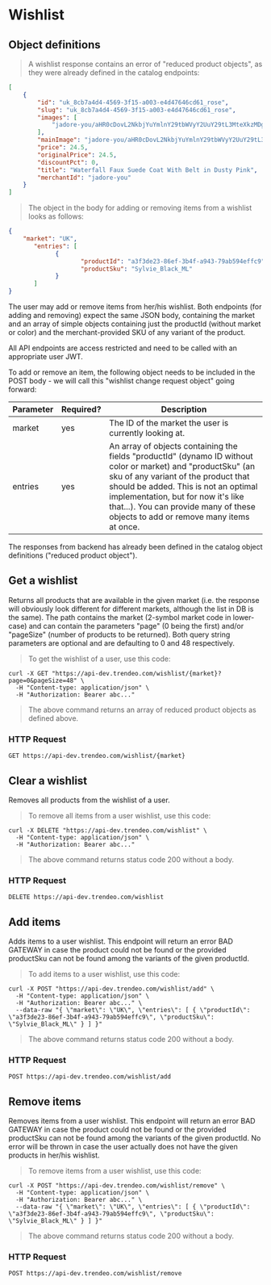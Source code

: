 # Wishlist

## Object definitions

> A wishlist response contains an error of "reduced product objects", as they were already defined in the catalog endpoints:

```json
[
    {
        "id": "uk_8cb7a4d4-4569-3f15-a003-e4d47646cd61_rose",
        "slug": "uk_8cb7a4d4-4569-3f15-a003-e4d47646cd61_rose",
        "images": [
            "jadore-you/aHR0cDovL2NkbjYuYmlnY29tbWVyY2UuY29tL3MteXkzMDgvcHJvZHVjdHMvMjk0Mi9pbWFnZXMvMTE5NjQvSU1HXzA1NjdfXzYwOTkwLjE1MDM2Njg0NDEuMTI4MC4xMjgwLmpwZw.jpg"
        ],
        "mainImage": "jadore-you/aHR0cDovL2NkbjYuYmlnY29tbWVyY2UuY29tL3MteXkzMDgvcHJvZHVjdHMvMjk0Mi9pbWFnZXMvMTE5NjQvSU1HXzA1NjdfXzYwOTkwLjE1MDM2Njg0NDEuMTI4MC4xMjgwLmpwZw.jpg",
        "price": 24.5,
        "originalPrice": 24.5,
        "discountPct": 0,
        "title": "Waterfall Faux Suede Coat With Belt in Dusty Pink",
        "merchantId": "jadore-you"
    }
]
```

> The object in the body for adding or removing items from a wishlist looks as follows:

```json
{
    "market": "UK",
	   "entries": [
		     {
			        "productId": "a3f3de23-86ef-3b4f-a943-79ab594effc9",
			        "productSku": "Sylvie_Black_ML"
		     }
	   ]
}
```

The user may add or remove items from her/his wishlist. Both endpoints (for adding and removing) expect the same JSON body, containing the market and an array of simple objects containing just the productId (without market or color) and the merchant-provided SKU of any variant of the product.

All API endpoints are access restricted and need to be called with an appropriate user JWT.

To add or remove an item, the following object needs to be included in the POST body - we will call this "wishlist change request object" going forward:

Parameter | Required? | Description
--------- | ------- | -------
market | yes | The ID of the market the user is currently looking at.
entries | yes | An array of objects containing the fields "productId" (dynamo ID without color or market) and "productSku" (an sku of any variant of the product that should be added. This is not an optimal implementation, but for now it's like that...). You can provide many of these objects to add or remove many items at once.

The responses from backend has already been defined in the catalog object definitions ("reduced product object").

## Get a wishlist

Returns all products that are available in the given market (i.e. the response will obviously look different for different markets, although the list in DB is the same).
The path contains the market (2-symbol market code in lower-case) and can contain the parameters "page" (0 being the first) and/or "pageSize" (number of products to be returned). Both query string parameters are optional and are defaulting to 0 and 48 respectively.

> To get the wishlist of a user, use this code:

```shell
curl -X GET "https://api-dev.trendeo.com/wishlist/{market}?page=0&pageSize=48" \
  -H "Content-type: application/json" \
  -H "Authorization: Bearer abc..."
```

> The above command returns an array of reduced product objects as defined above.

### HTTP Request

`GET https://api-dev.trendeo.com/wishlist/{market}`

## Clear a wishlist

Removes all products from the wishlist of a user.

> To remove all items from a user wishlist, use this code:

```shell
curl -X DELETE "https://api-dev.trendeo.com/wishlist" \
  -H "Content-type: application/json" \
  -H "Authorization: Bearer abc..."
```

> The above command returns status code 200 without a body.

### HTTP Request

`DELETE https://api-dev.trendeo.com/wishlist`

## Add items

Adds items to a user wishlist.
This endpoint will return an error BAD GATEWAY in case the product could not be found or the provided productSku can not be found among the variants of the given productId.

> To add items to a user wishlist, use this code:

```shell
curl -X POST "https://api-dev.trendeo.com/wishlist/add" \
  -H "Content-type: application/json" \
  -H "Authorization: Bearer abc..." \
  --data-raw "{ \"market\": \"UK\", \"entries\": [ { \"productId\": \"a3f3de23-86ef-3b4f-a943-79ab594effc9\", \"productSku\": \"Sylvie_Black_ML\" } ] }"
```

> The above command returns status code 200 without a body.

### HTTP Request

`POST https://api-dev.trendeo.com/wishlist/add`

## Remove items

Removes items from a user wishlist.
This endpoint will return an error BAD GATEWAY in case the product could not be found or the provided productSku can not be found among the variants of the given productId.
No error will be thrown in case the user actually does not have the given products in her/his wishlist.

> To remove items from a user wishlist, use this code:

```shell
curl -X POST "https://api-dev.trendeo.com/wishlist/remove" \
  -H "Content-type: application/json" \
  -H "Authorization: Bearer abc..." \
  --data-raw "{ \"market\": \"UK\", \"entries\": [ { \"productId\": \"a3f3de23-86ef-3b4f-a943-79ab594effc9\", \"productSku\": \"Sylvie_Black_ML\" } ] }"
```

> The above command returns status code 200 without a body.

### HTTP Request

`POST https://api-dev.trendeo.com/wishlist/remove`
